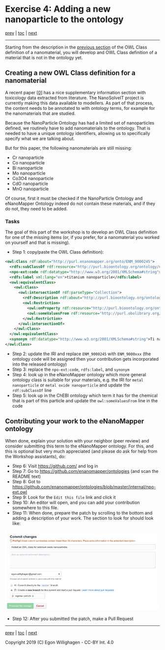 # Exercise 4: Adding a new nanoparticle to the ontology

[prev](extending.md) | [toc](./README.md) | [next](rdf.md)

---

Starting from the description in the [previous section](extending.md) of the OWL Class
definition of a nanomaterial, you will develop and OWL Class definition of a material that is
not in the ontology yet.

## Creating a new OWL Class definition for a nanomaterial

A recent paper [[0](https://github.com/NanoSolveIT/10.1021-acsnano.8b07562)] has a nice
supplementary information section with toxicology data extracted from literature. The NanoSolveIT
project is currently making this data available to modellers.
As part of that process, the content needs to be annotated to with ontology terms, for example
for the nanomaterials that are studied.

Because the NanoParticle Ontology has had a limited set of nanoparticles defined, we routinely
have to add nanomaterials to the ontology. That is needed to have a unique ontology identifiers,
allowing us to specifically specify what we are talking about.

But for this paper, the following nanomaterials are still missing:

* Cr nanoparticle
* Co nanoparticle
* Bi nanoparticle
* Mo nanoparticle
* Co3O4 nanoparticle
* CdO nanoparticle
* MnO nanoparticle

Of course, first it must be checked if the NanoParticle Ontology and eNanoMapper Ontology indeed do
not contain these materials, and if they do not, they need to be added.

### Tasks

The goal of this part of the workshop is to develop an OWL Class definition for one of the missing
items (or, if you prefer, for a nanomaterial you worked on yourself and that is missing).

* Step 1: copy/paste the OWL Class definition):

```xml
<owl:Class rdf:about="http://purl.enanomapper.org/onto/ENM_9000245">
  <rdfs:subClassOf rdf:resource="http://purl.bioontology.org/ontology/npo#NPO_1384"/>
  <npo-ext:code rdf:datatype="http://www.w3.org/2001/XMLSchema#string">titanium nanoparticle</npo-ext:code>
  <rdfs:label xml:lang="en">titanium nanoparticle</rdfs:label>
  <owl:equivalentClass>
    <owl:Class>
      <owl:intersectionOf rdf:parseType="Collection">
        <rdf:Description rdf:about="http://purl.bioontology.org/ontology/npo#NPO_707"/>
        <owl:Restriction>
          <owl:onProperty rdf:resource="http://purl.bioontology.org/ontology/npo#has_component_part"/>
          <owl:someValuesFrom rdf:resource="http://purl.obolibrary.org/obo/CHEBI_33341"/>
        </owl:Restriction>
      </owl:intersectionOf>
    </owl:Class>
  </owl:equivalentClass>
  <synonym rdf:datatype="http://www.w3.org/2001/XMLSchema#string">Ti nanoparticle</synonym>
</owl:Class>
```

* Step 2: update the IRI and replace `ENM_9000245` with `ENM_9000xxx` (the ontology code will be assigned
  then your contribution gets incorporated into the released ontology)
* Step 3: replace the `npo-ext:code`, `rdfs:label`, and `synonym`
* Step 4: look up in the eNanoMapper ontology which more general ontology class is suitable for your
  materials, e.g. the IRI for
  `metal nanoparticle` or `metal oxide nanoparticle` and update the `rdf:subClassOf` line
* Step 5: look up in the ChEBI ontology which term it has for the chemical that is part of this particle
  and update the `owl:someValuesFrom` line in the code

## Contributing your work to the eNanoMapper ontology

When done, explain your solution with your neighbor (peer review) and consider submitting this term
to the eNanoMapper ontology. For this, and this is optional but very much appreciated (and
please do ask for help from the Workshop assistants), do:

* Step 6: Visit https://github.com/ and log in
* Step 7: Go to https://github.com/enanomapper/ontologies (and scan the README text)
* Step 8: Got to https://github.com/enanomapper/ontologies/blob/master/internal/npo-ext.owl
* Step 9: Look for the `Edit this file` link and click it
* Step 10: An editor will open, and you can add your contribution somewhere to this file.
* Step 11: When done, prepare the patch by scrolling to the bottom and adding a description of your work. The section
  to look for should look like:

![](../SubmitPatch.png)

* Step 12: After you submitted the patch, make a Pull Request

---

[prev](extending.md) | [toc](./README.md) | [next](rdf.md)

Copyright 2019 (C) Egon Willighagen - CC-BY Int. 4.0

